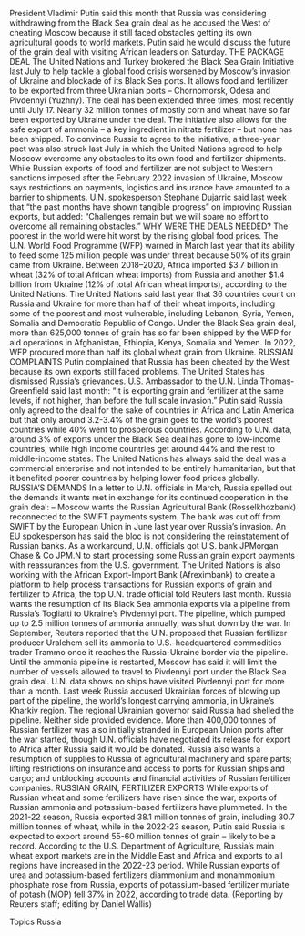 President Vladimir Putin said this month that Russia was considering withdrawing from the Black Sea grain deal as he accused the West of cheating Moscow because it still faced obstacles getting its own agricultural goods to world markets.
Putin said he would discuss the future of the grain deal with visiting African leaders on Saturday.
THE PACKAGE DEAL
The United Nations and Turkey brokered the Black Sea Grain Initiative last July to help tackle a global food crisis worsened by Moscow’s invasion of Ukraine and blockade of its Black Sea ports.
It allows food and fertilizer to be exported from three Ukrainian ports – Chornomorsk, Odesa and Pivdennyi (Yuzhny). The deal has been extended three times, most recently until July 17.
Nearly 32 million tonnes of mostly corn and wheat have so far been exported by Ukraine under the deal. The initiative also allows for the safe export of ammonia – a key ingredient in nitrate fertilizer – but none has been shipped.
To convince Russia to agree to the initiative, a three-year pact was also struck last July in which the United Nations agreed to help Moscow overcome any obstacles to its own food and fertilizer shipments.
While Russian exports of food and fertilizer are not subject to Western sanctions imposed after the February 2022 invasion of Ukraine, Moscow says restrictions on payments, logistics and insurance have amounted to a barrier to shipments.
U.N. spokesperson Stephane Dujarric said last week that “the past months have shown tangible progress” on improving Russian exports, but added: “Challenges remain but we will spare no effort to overcome all remaining obstacles.”
WHY WERE THE DEALS NEEDED?
The poorest in the world were hit worst by the rising global food prices. The U.N. World Food Programme (WFP) warned in March last year that its ability to feed some 125 million people was under threat because 50% of its grain came from Ukraine.
Between 2018–2020, Africa imported $3.7 billion in wheat (32% of total African wheat imports) from Russia and another $1.4 billion from Ukraine (12% of total African wheat imports), according to the United Nations.
The United Nations said last year that 36 countries count on Russia and Ukraine for more than half of their wheat imports, including some of the poorest and most vulnerable, including Lebanon, Syria, Yemen, Somalia and Democratic Republic of Congo.
Under the Black Sea grain deal, more than 625,000 tonnes of grain has so far been shipped by the WFP for aid operations in Afghanistan, Ethiopia, Kenya, Somalia and Yemen. In 2022, WFP procured more than half its global wheat grain from Ukraine.
RUSSIAN COMPLAINTS
Putin complained that Russia has been cheated by the West because its own exports still faced problems.
The United States has dismissed Russia’s grievances. U.S. Ambassador to the U.N. Linda Thomas-Greenfield said last month: “It is exporting grain and fertilizer at the same levels, if not higher, than before the full scale invasion.”
Putin said Russia only agreed to the deal for the sake of countries in Africa and Latin America but that only around 3.2-3.4% of the grain goes to the world’s poorest countries while 40% went to prosperous countries.
According to U.N. data, around 3% of exports under the Black Sea deal has gone to low-income countries, while high income countries get around 44% and the rest to middle-income states.
The United Nations has always said the deal was a commercial enterprise and not intended to be entirely humanitarian, but that it benefited poorer countries by helping lower food prices globally.
RUSSIA’S DEMANDS
In a letter to U.N. officials in March, Russia spelled out the demands it wants met in exchange for its continued cooperation in the grain deal:
– Moscow wants the Russian Agricultural Bank (Rosselkhozbank) reconnected to the SWIFT payments system. The bank was cut off from SWIFT by the European Union in June last year over Russia’s invasion. An EU spokesperson has said the bloc is not considering the reinstatement of Russian banks.
As a workaround, U.N. officials got U.S. bank JPMorgan Chase & Co JPM.N to start processing some Russian grain export payments with reassurances from the U.S. government.
The United Nations is also working with the African Export-Import Bank (Afreximbank) to create a platform to help process transactions for Russian exports of grain and fertilizer to Africa, the top U.N. trade official told Reuters last month.
Russia wants the resumption of its Black Sea ammonia exports via a pipeline from Russia’s Togliatti to Ukraine’s Pivdennyi port. The pipeline, which pumped up to 2.5 million tonnes of ammonia annually, was shut down by the war.
In September, Reuters reported that the U.N. proposed that Russian fertilizer producer Uralchem sell its ammonia to U.S.-headquartered commodities trader Trammo once it reaches the Russia-Ukraine border via the pipeline.
Until the ammonia pipeline is restarted, Moscow has said it will limit the number of vessels allowed to travel to Pivdennyi port under the Black Sea grain deal. U.N. data shows no ships have visited Pivdennyi port for more than a month.
Last week Russia accused Ukrainian forces of blowing up part of the pipeline, the world’s longest carrying ammonia, in Ukraine’s Kharkiv region. The regional Ukrainian governor said Russia had shelled the pipeline. Neither side provided evidence.
More than 400,000 tonnes of Russian fertilizer was also initially stranded in European Union ports after the war started, though U.N. officials have negotiated its release for export to Africa after Russia said it would be donated.
Russia also wants a resumption of supplies to Russia of agricultural machinery and spare parts; lifting restrictions on insurance and access to ports for Russian ships and cargo; and unblocking accounts and financial activities of Russian fertilizer companies.
RUSSIAN GRAIN, FERTILIZER EXPORTS
While exports of Russian wheat and some fertilizers have risen since the war, exports of Russian ammonia and potassium-based fertilizers have plummeted.
In the 2021-22 season, Russia exported 38.1 million tonnes of grain, including 30.7 million tonnes of wheat, while in the 2022-23 season, Putin said Russia is expected to export around 55-60 million tonnes of grain – likely to be a record.
According to the U.S. Department of Agriculture, Russia’s main wheat export markets are in the Middle East and Africa and exports to all regions have increased in the 2022-23 period.
While Russian exports of urea and potassium-based fertilizers diammonium and monammonium phosphate rose from Russia, exports of potassium-based fertilizer muriate of potash (MOP) fell 37% in 2022, according to trade data.
(Reporting by Reuters staff; editing by Daniel Wallis)

Topics
Russia
